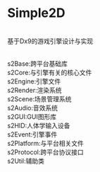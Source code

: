 # Simple2D
<span>
</p>
<br>
基于Dx9的游戏引擎设计与实现
</p>

<br>s2Base:跨平台基础库
<br>s2Core:与引擎有关的核心文件
<br>s2Engine:引擎文件
<br>s2Render:渲染系统
<br>s2Scene:场景管理系统
<br>s2Audio:音效系统
<br>s2GUI:GUI图形库
<br>s2HID:人体学输入设备
<br>s2Event:引擎事件
<br>s2Platform:与平台相关文件
<br>s2Protocol:跨平台协议接口
<br>s2Util:辅助类

</span>
